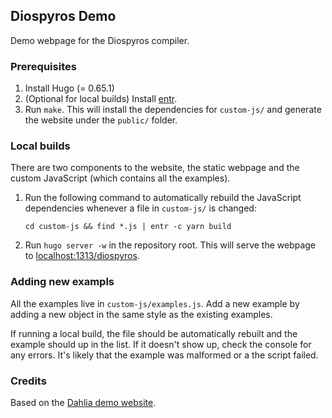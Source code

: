## Diospyros Demo

Demo webpage for the Diospyros compiler.

### Prerequisites

1. Install Hugo (= 0.65.1)
2. (Optional for local builds) Install [entr][].
4. Run `make`. This will install the dependencies for `custom-js/` and generate
   the website under the `public/` folder.

[entr]: http://eradman.com/entrproject/

### Local builds

There are two components to the website, the static webpage and the custom
JavaScript (which contains all the examples).

1. Run the following command to automatically rebuild the JavaScript dependencies
   whenever a file in `custom-js/` is changed:
   ```
   cd custom-js && find *.js | entr -c yarn build
   ```
2. Run `hugo server -w` in the repository root. This will serve the webpage
   to [localhost:1313/diospyros](localhost:1313/diospyros).


### Adding new exampls

All the examples live in `custom-js/examples.js`. Add a new example by
adding a new object in the same style as the existing examples.

If running a local build, the file should be automatically rebuilt and the example
should up in the list. If it doesn't show up, check the console for any errors.
It's likely that the example was malformed or a the script failed.

### Credits

Based on the [Dahlia demo website](https://github.com/cucapra/diospyros-demo).
